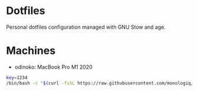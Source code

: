 # Dotfiles

Personal dotfiles configuration managed with GNU Stow and age.

# Machines
- odinoko: MacBook Pro M1 2020

 ```sh
 key=1234
 /bin/bash -c "$(curl -fsSL https://raw.githubusercontent.com/monologiq/dot/refs/heads/master/init.sh)" -- --key "$key"
 ```